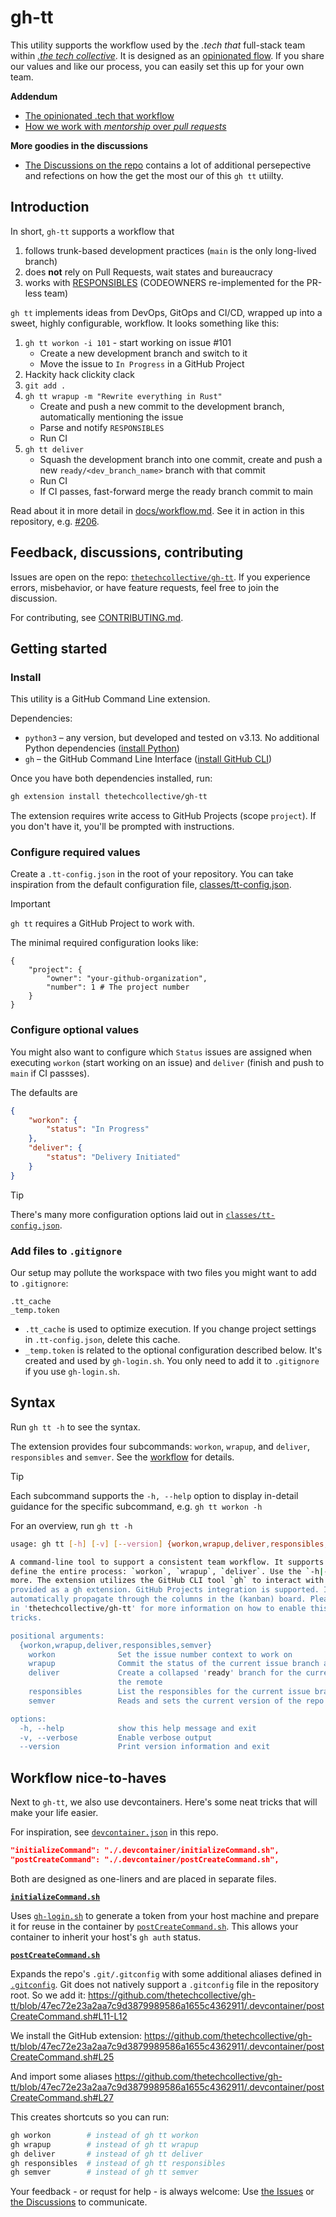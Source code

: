 # gh-tt
This utility supports the workflow used by the _.tech that_ full-stack team within [_.the tech collective_](https://thetechcollective.eu/). It is designed as an [opinionated flow](docs/workflow.md). If you share our values and like our process, you can easily set this up for your own team.

**Addendum**
 - [The opinionated .tech that workflow](docs/workflow.md)
 - [How we work with _mentorship_ over _pull requests_](docs/responsibles.md)

**More goodies in the discussions**
- [The Discussions on the repo](https://github.com/thetechcollective/gh-tt/discussions) contains a lot of additional persepective and refections on how the get the most our of this `gh tt` utiilty.


## Introduction
In short, `gh-tt` supports a workflow that
1. follows trunk-based development practices (`main` is the only long-lived branch)
2. does **not** rely on Pull Requests, wait states and bureaucracy
3. works with [RESPONSIBLES](docs/responsibles.md) (CODEOWNERS re-implemented for the PR-less team)

`gh tt` implements ideas from DevOps, GitOps and CI/CD, wrapped up into a sweet, highly configurable, workflow. It looks something like this:
1. `gh tt workon -i 101` - start working on issue #101
    - Create a new development branch and switch to it
    - Move the issue to `In Progress` in a GitHub Project
2. Hackity hack clickity clack
3. `git add .`
4. `gh tt wrapup -m "Rewrite everything in Rust"`
    - Create and push a new commit to the development branch, automatically mentioning the issue
    - Parse and notify `RESPONSIBLES`
    - Run CI
6. `gh tt deliver`
    - Squash the development branch into one commit, create and push a new `ready/<dev_branch_name>` branch with that commit
    - Run CI
    - If CI passes, fast-forward merge the ready branch commit to main

Read about it in more detail in [docs/workflow.md](docs/workflow.md).
See it in action in this repository, e.g. [#206](https://github.com/thetechcollective/gh-tt/issues/206).

## Feedback, discussions, contributing
Issues are open on the repo: [`thetechcollective/gh-tt`](https://github.com/thetechcollective/gh-tt/issues). If you experience errors, misbehavior, or have feature requests, feel free to join the discussion.

For contributing, see [CONTRIBUTING.md](CONTRIBUTING.md).

## Getting started

### Install

This utility is a GitHub Command Line extension.

Dependencies:

- `python3` – any version, but developed and tested on v3.13. No additional Python dependencies ([install Python](https://www.python.org/downloads/))
- `gh` – the GitHub Command Line Interface ([install GitHub CLI](https://github.com/cli/cli#installation))

Once you have both dependencies installed, run:

```sh
gh extension install thetechcollective/gh-tt
```

The extension requires write access to GitHub Projects (scope `project`). If you don't have it, you'll be prompted with instructions.

### Configure required values
Create a `.tt-config.json` in the root of your repository. You can take inspiration from the default configuration file, [classes/tt-config.json](classes/tt-config.json).

> [!IMPORTANT]
> `gh tt` requires a GitHub Project to work with.

The minimal required configuration looks like:

```jsonc
{
    "project": {
        "owner": "your-github-organization",
        "number": 1 # The project number
    }
}
```

### Configure optional values
You might also want to configure which `Status` issues are assigned when executing `workon` (start working on an issue) and `deliver` (finish and push to `main` if CI passses).

The defaults are
```json
{
    "workon": {
        "status": "In Progress"
    },
    "deliver": {
        "status": "Delivery Initiated"
    }
}
```

> [!TIP]
> There's many more configuration options laid out in [`classes/tt-config.json`](classes/tt-config.json). 


### Add files to `.gitignore`

Our setup may pollute the workspace with two files you might want to add to `.gitignore`:

```gitignore
.tt_cache
_temp.token
```

- `.tt_cache` is used to optimize execution. If you change project settings in `.tt-config.json`, delete this cache.
- `_temp.token` is related to the optional configuration described below. It's created and used by `gh-login.sh`. You only need to add it to `.gitignore` if you use `gh-login.sh`.

## Syntax

Run `gh tt -h` to see the syntax.

The extension provides four subcommands: `workon`, `wrapup`, and `deliver`, `responsibles` and `semver`. See the [workflow](docs/workflow.md) for details.

> [!TIP]
> Each subcommand supports the `-h, --help` option to display in-detail guidance for the specific subcommand, e.g.
> `gh tt workon -h`

For an overview, run `gh tt -h`
```sh
usage: gh tt [-h] [-v] [--version] {workon,wrapup,deliver,responsibles,semver} ...

A command-line tool to support a consistent team workflow. It supports a number of subcommands which
define the entire process: `workon`, `wrapup`, `deliver`. Use the `-h|--help` switch on each to learn
more. The extension utilizes the GitHub CLI tool `gh` to interact with GitHub and therefore it's
provided as a gh extension. GitHub Projects integration is supported. It enables issues to
automatically propagate through the columns in the (kanban) board. Please consult the README.md file
in 'thetechcollective/gh-tt' for more information on how to enable this feature - and many more neat
tricks.

positional arguments:
  {workon,wrapup,deliver,responsibles,semver}
    workon              Set the issue number context to work on
    wrapup              Commit the status of the current issue branch and push it to the remote
    deliver             Create a collapsed 'ready' branch for the current issue branch and push it to
                        the remote
    responsibles        List the responsibles for the current issue branch
    semver              Reads and sets the current version of the repo in semantic versioning format

options:
  -h, --help            show this help message and exit
  -v, --verbose         Enable verbose output
  --version             Print version information and exit
```

## Workflow nice-to-haves
Next to `gh-tt`, we also use devcontainers. Here's some neat tricks that will make your life easier.

For inspiration, see [`devcontainer.json`](.devcontainer/devcontainer.json) in this repo.

```json
"initializeCommand": "./.devcontainer/initializeCommand.sh",
"postCreateCommand": "./.devcontainer/postCreateCommand.sh",
```

Both are designed as one-liners and are placed in separate files.

[**`initializeCommand.sh`**](.devcontainer/initializeCommand.sh)

Uses [`gh-login.sh`](.devcontainer/gh-login.sh) to generate a token from your host machine and prepare it for reuse in the container by [`postCreateCommand.sh`](.devcontainer/postCreateCommand.sh). This allows your container to inherit your host's `gh auth` status.

[**`postCreateCommand.sh`**](.devcontainer/postCreateCommand.sh)

Expands the repo's `.git/.gitconfig` with some additional aliases defined in [`.gitconfig`](.gitconfig). Git does not natively support a `.gitconfig` file in the repository root. So we add it:
https://github.com/thetechcollective/gh-tt/blob/47ec72e23a2aa7c9d3879989586a1655c4362911/.devcontainer/postCreateCommand.sh#L11-L12

We install the GitHub extension:
https://github.com/thetechcollective/gh-tt/blob/47ec72e23a2aa7c9d3879989586a1655c4362911/.devcontainer/postCreateCommand.sh#L25

And import some aliases
https://github.com/thetechcollective/gh-tt/blob/47ec72e23a2aa7c9d3879989586a1655c4362911/.devcontainer/postCreateCommand.sh#L27

This creates shortcuts so you can run:

```sh
gh workon        # instead of gh tt workon
gh wrapup        # instead of gh tt wrapup
gh deliver       # instead of gh tt deliver
gh responsibles  # instead of gh tt responsibles
gh semver        # instead of gh tt semver
```

Your feedback - or requst for help - is always welcome: Use [the Issues](https://github.com/thetechcollective/gh-tt/issues) or [the Discussions](https://github.com/thetechcollective/gh-tt/discussions) to communicate.
